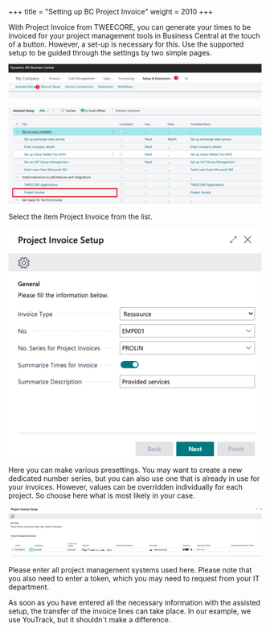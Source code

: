 +++
title = "Setting up BC Project Invoice"
weight = 2010
+++

With Project Invoice from TWEECORE, you can generate your times to be invoiced for your project management tools in Business Central at the touch of a button. However, a set-up is necessary for this.
Use the supported setup to be guided through the settings by two simple pages.

![Setup](/piimages/setup_en.jpg)

![Setup](/piimages/PI_setup_en.jpg)

Select the item Project Invoice from the list.

![Setup](/piimages/setuppage1_en.jpg)

Here you can make various presettings. You may want to create a new dedicated number series, but you can also use one that is already in use for your invoices. 
However, values can be overridden individually for each project. So choose here what is most likely in your case. 

![Setup](/piimages/setuppage2_en.jpg)

Please enter all project management systems used here. Please note that you also need to enter a token, which you may need to request from your IT department.

As soon as you have entered all the necessary information with the assisted setup, the transfer of the invoice lines can take place. In our example, we use YouTrack, but it shouldn´t make a difference.

